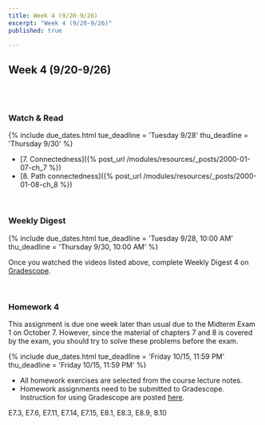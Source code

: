 ```yaml
---
title: Week 4 (9/20-9/26)
excerpt: "Week 4 (9/20-9/26)"
published: true

---
```


## Week 4 (9/20-9/26)

<br/>
<br/>


### Watch & Read

{% include due_dates.html
tue_deadline = 'Tuesday 9/28'
thu_deadline = 'Thursday 9/30'
%}


* [7. Connectedness]({% post_url /modules/resources/_posts/2000-01-07-ch_7 %})
* [8. Path connectedness]({% post_url /modules/resources/_posts/2000-01-08-ch_8 %})

<br/>

### Weekly Digest

{% include due_dates.html
tue_deadline = 'Tuesday 9/28, 10:00 AM'
thu_deadline = 'Thursday 9/30, 10:00 AM'
%}

Once you watched the videos listed above, complete Weekly Digest 4 on [Gradescope](https://www.gradescope.com).

<br/>


### Homework 4

This assignment is due one week later than usual due to the Midterm Exam 1 on October 7.
However, since the material of chapters 7 and 8 is covered by the exam, you should try
to solve these problems before the exam.   

{% include due_dates.html
tue_deadline = 'Friday 10/15, 11:59 PM'
thu_deadline = 'Friday 10/15, 11:59 PM'
%}

* All homework exercises are selected from the course lecture notes.
* Homework assignments need to be submitted to Gradescope. Instruction for
using Gradescope are posted [here](https://gradescope.ubmath.info).


E7.3, E7.6, E7.11, E7.14, E7.15, E8.1, E8.3, E8.9, 8.10
